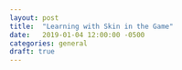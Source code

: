 ```yaml
---
layout: post
title:  "Learning with Skin in the Game"
date:   2019-01-04 12:00:00 -0500
categories: general
draft: true
---
```


